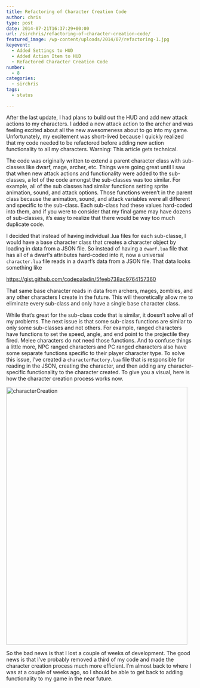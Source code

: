 ```yaml
---
title: Refactoring of Character Creation Code
author: chris
type: post
date: 2014-07-21T16:37:29+00:00
url: /sirchris/refactoring-of-character-creation-code/
featured_image: /wp-content/uploads/2014/07/refactoring-1.jpg
keyevent:
  - Added Settings to HUD
  - Added Action Item to HUD
  - Refactored Character Creation Code
number:
  - 8
categories:
  - sirchris
tags:
  - status

---
```

After the last update, I had plans to build out the HUD and add new attack actions to my characters. I added a new attack action to the archer and was feeling excited about all the new awesomeness about to go into my game. Unfortunately, my excitement was short-lived because I quickly realized that my code needed to be refactored before adding new action functionality to all my characters. Warning: This article gets technical.
<!--more-->

The code was originally written to extend a parent character class with sub-classes like dwarf, mage, archer, etc. Things were going great until I saw that when new attack actions and functionality were added to the sub-classes, a lot of the code amongst the sub-classes was too similar. For example, all of the sub classes had similar functions setting sprite animation, sound, and attack options. Those functions weren&#8217;t in the parent class because the animation, sound, and attack variables were all different and specific to the sub-class. Each sub-class had these values hard-coded into them, and if you were to consider that my final game may have dozens of sub-classes, it&#8217;s easy to realize that there would be way too much duplicate code.

I decided that instead of having individual .lua files for each sub-classe, I would have a base character class that creates a character object by loading in data from a JSON file. So instead of having a `dwarf.lua` file that has all of a dwarf&#8217;s attributes hard-coded into it, now a universal `character.lua` file reads in a dwarf&#8217;s data from a JSON file. That data looks something like

https://gist.github.com/codepaladin/5feeb738ac9764157360

That same base character reads in data from archers, mages, zombies, and any other characters I create in the future. This will theoretically allow me to eliminate every sub-class and only have a single base character class.

While that&#8217;s great for the sub-class code that is similar, it doesn&#8217;t solve all of my problems. The next issue is that some sub-class functions are similar to only some sub-classes and not others. For example, ranged characters have functions to set the speed, angle, and end point to the projectile they fired. Melee characters do not need those functions. And to confuse things a little more, NPC ranged characters and PC ranged characters also have some separate functions specific to their player character type. To solve this issue, I&#8217;ve created a `characterFactory.lua` file that is responsible for reading in the JSON, creating the character, and then adding any character-specific functionality to the character created. To give you a visual, here is how the character creation process works now.

<div class="inlineimg">
  <img src="/wp-content/uploads/2014/07/characterCreation.png" alt="characterCreation" width="485" height="690" class="alignnone size-full wp-image-859"  />
</div>

So the bad news is that I lost a couple of weeks of development. The good news is that I&#8217;ve probably removed a third of my code and made the character creation process much more efficient. I&#8217;m almost back to where I was at a couple of weeks ago, so I should be able to get back to adding functionality to my game in the near future.